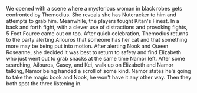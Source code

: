 We opened with a scene where a mysterious woman in black robes gets confronted by Themodius. She reveals she has Nutcracker to him and attempts to grab him. Meanwhile, the players fought Kitan's Finest. In a back and forth fight, with a clever use of distractions and provoking fights, 5 Foot Fource came out on top. After quick celebration, Themodius returns to the party alerting Ailouros that someone has her cat and that something more may be being put into motion. After alerting Nook and Queen Roseanne, she decided it was best to return to safety and find Elizabeth who just went out to grab snacks at the same time Namor left. After some searching, Ailouros, Casey, and Kei, walk up on Elizabeth and Namor talking, Namor being handed a scroll of some kind. Namor states he's going to take the magic book and Nook, he won't have it any other way. Then they both spot the three listening in.